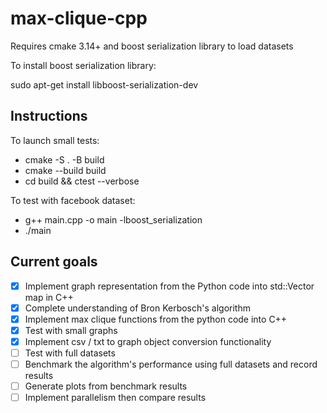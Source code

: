 # max-clique-cpp
Requires cmake 3.14+ and boost serialization library to load datasets

To install boost serialization library:

sudo apt-get install libboost-serialization-dev

## Instructions

To launch small tests:

- cmake -S . -B build
- cmake --build build
- cd build && ctest --verbose

To test with facebook dataset:

- g++ main.cpp -o main -lboost_serialization
- ./main

## Current goals

- [x] Implement graph representation from the Python code into std::Vector map in C++
- [x] Complete understanding of Bron Kerbosch's algorithm
- [x] Implement max clique functions from the python code into C++
- [x] Test with small graphs
- [x] Implement csv / txt to graph object conversion functionality 
- [ ] Test with full datasets 
- [ ] Benchmark the algorithm's performance using full datasets and record results
- [ ] Generate plots from benchmark results
- [ ] Implement parallelism then compare results 
